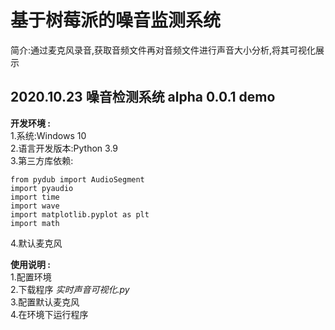 # 基于树莓派的噪音监测系统  

简介:通过麦克风录音,获取音频文件再对音频文件进行声音大小分析,将其可视化展示  

## 2020.10.23 噪音检测系统 alpha 0.0.1 demo  

**开发环境 :**  
1.系统:Windows 10  
2.语言开发版本:Python 3.9  
3.第三方库依赖:  
```
from pydub import AudioSegment
import pyaudio
import time
import wave
import matplotlib.pyplot as plt
import math
```
4.默认麦克风  

**使用说明 :**  
1.配置环境  
2.下载程序 _实时声音可视化.py_  
3.配置默认麦克风  
4.在环境下运行程序  


